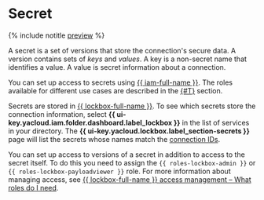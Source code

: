 # Secret

{% include notitle [preview](../../_includes/note-preview.md) %}

A secret is a set of versions that store the connection's secure data. A version contains sets of _keys_ and _values_. A key is a non-secret name that identifies a value. A value is secret information about a connection.

You can set up access to secrets using [{{ iam-full-name }}](../../iam/index.yaml). The roles available for different use cases are described in the [{#T}](../security/index.md) section.

Secrets are stored in [{{ lockbox-full-name }}](../../lockbox/index.yaml). To see which secrets store the connection information, select **{{ ui-key.yacloud.iam.folder.dashboard.label_lockbox }}** in the list of services in your directory. The **{{ ui-key.yacloud.lockbox.label_section-secrets }}** page will list the secrets whose names match the [connection IDs](../operations/update-connection.md#list-connections).

You can set up access to versions of a secret in addition to access to the secret itself. To do this you need to assign the `{{ roles-lockbox-admin }}` or `{{ roles-lockbox-payloadviewer }}` role. For more information about managing access, see [{{ lockbox-full-name }} access management – What roles do I need](../security/index.md#choosing-roles).